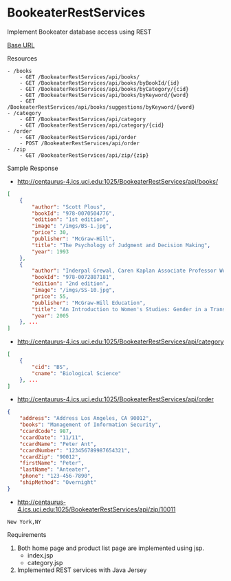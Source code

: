 # BookeaterRestServices
Implement Bookeater database access using REST

[Base URL](http://centaurus-4.ics.uci.edu:1025/)

Resources
```
- /books
    - GET /BookeaterRestServices/api/books/ 
    - GET /BookeaterRestServices/api/books/byBookId/{id} 
    - GET /BookeaterRestServices/api/books/byCategory/{cid} 
    - GET /BookeaterRestServices/api/books/byKeyword/{word} 
    - GET /BookeaterRestServices/api/books/suggestions/byKeyword/{word}
- /category
    - GET /BookeaterRestServices/api/category 
    - GET /BookeaterRestServices/api/category/{cid} 
- /order
    - GET /BookeaterRestServices/api/order 
    - POST /BookeaterRestServices/api/order 
- /zip
    - GET /BookeaterRestServices/api/zip/{zip}

```

Sample Response
- http://centaurus-4.ics.uci.edu:1025/BookeaterRestServices/api/books/
``` json
[
    {
        "author": "Scott Plous",
        "bookId": "978-0070504776",
        "edition": "1st edition",
        "image": "/imgs/BS-1.jpg",
        "price": 30,
        "publisher": "McGraw-Hill",
        "title": "The Psychology of Judgment and Decision Making",
        "year": 1993
    },
    {
        "author": "Inderpal Grewal, Caren Kaplan Associate Professor Women & Gender",
        "bookId": "978-0072887181",
        "edition": "2nd edition",
        "image": "/imgs/SS-10.jpg",
        "price": 55,
        "publisher": "McGraw-Hill Education",
        "title": "An Introduction to Women's Studies: Gender in a Transnational World",
        "year": 2005
    }, ...
]
```

- http://centaurus-4.ics.uci.edu:1025/BookeaterRestServices/api/category
``` json
[
    {
        "cid": "BS",
        "cname": "Biological Science"
    }, ...
]
```

- http://centaurus-4.ics.uci.edu:1025/BookeaterRestServices/api/order
``` json
{
    "address": "Address Los Angeles, CA 90012",
    "books": "Management of Information Security",
    "ccardCode": 987,
    "ccardDate": "11/11",
    "ccardName": "Peter Ant",
    "ccardNumber": "123456789987654321",
    "ccardZip": "90012",
    "firstName": "Peter",
    "lastName": "Anteater",
    "phone": "123-456-7890",
    "shipMethod": "Overnight"
}
```

- http://centaurus-4.ics.uci.edu:1025/BookeaterRestServices/api/zip/10011
```text
New York,NY
```

Requirements
1. Both home page and product list page are implemented using jsp.
    - index.jsp
    - category.jsp
2. Implemented REST services with Java Jersey